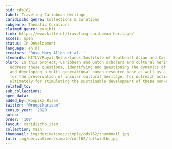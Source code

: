 ```yaml
---
pid: cds162
label: Traveling Caribbean Heritage
caridischo_genre: Collections & Curations
subgenre: Thematic Curations
claimed_genre: exhibit
link: https://www.kitlv.nl/traveling-caribbean-heritage/
access: open
status: In Development
language: en,nl
creators: 'Rose Mary Allen et al. '
stewards: KITLV/Royal Netherlands Institute of Southeast Asian and Caribbean Studies
blurb: In this project, Caribbean and Dutch scholars and cultural heritage specialists
  address these questions, identifying and questioning the dynamics of heritage formation,
  and developing a multi-generational human resource base as well as a digital infrastructure
  for the preservation of insular cultural heritage, for outreach activities, and
  ultimately for stimulating the sustainable development of these non-sovereign SIDS.
related_to:
sub_collections:
open_data:
added_by: Roopika Risam
twitter: "@roopikarisam"
census_year: '2020'
notes:
order: '109'
layout: caridischo_item
collection: main
thumbnail: img/derivatives/simple/cds162/thumbnail.jpg
full: img/derivatives/simple/cds162/fullwidth.jpg
---
```

